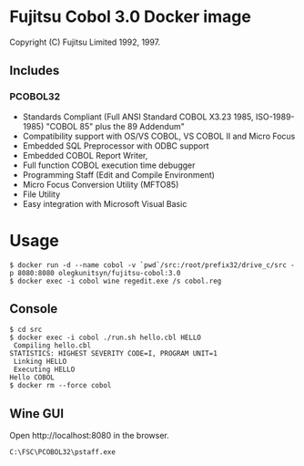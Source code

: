 # Fujitsu Cobol 3.0 Docker image
Copyright (C) Fujitsu Limited 1992, 1997.

## Includes

### PCOBOL32 
- Standards Compliant (Full ANSI  Standard COBOL X3.23 1985, 
  ISO-1989-1985) "COBOL 85" plus the 89 Addendum"
- Compatibility support with OS/VS COBOL, VS COBOL II and Micro Focus
- Embedded SQL Preprocessor with ODBC support 
- Embedded COBOL Report Writer, 
- Full function COBOL execution time debugger
- Programming Staff (Edit and Compile Environment)
- Micro Focus Conversion Utility (MFTO85)
- File Utility 
- Easy integration with Microsoft Visual Basic

# Usage
```
$ docker run -d --name cobol -v `pwd`/src:/root/prefix32/drive_c/src -p 8080:8080 olegkunitsyn/fujitsu-cobol:3.0
$ docker exec -i cobol wine regedit.exe /s cobol.reg
```

## Console
```
$ cd src
$ docker exec -i cobol ./run.sh hello.cbl HELLO
 Compiling hello.cbl 
STATISTICS: HIGHEST SEVERITY CODE=I, PROGRAM UNIT=1
 Linking HELLO 
 Executing HELLO 
Hello COBOL
$ docker rm --force cobol
```

## Wine GUI
Open http://localhost:8080 in the browser.
```
C:\FSC\PCOBOL32\pstaff.exe
```